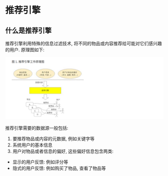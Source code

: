 # 推荐引擎 #

## 什么是推荐引擎 ##

推荐引擎利用特殊的信息过滤技术, 将不同的物品或内容推荐给可能对它们感兴趣的用户. 原理图如下:

![图 推荐引擎工作原理](./images/recommend-01.png)

推荐引擎需要的数据源一般包括:

1. 要推荐物品或内容的元数据, 例如关键字等
2. 系统用户的基本信息
3. 用户对物品或者信息的偏好, 这些偏好信息包含两类:

- 显示的用户反馈: 例如评分等
- 隐式的用户反馈: 例如购买了物品, 查看了物品等
